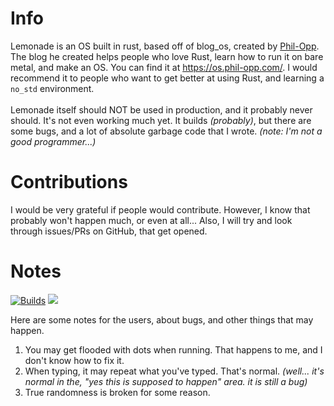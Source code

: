 # Info
Lemonade is an OS built in rust, based off of blog_os, created by [Phil-Opp](https://github.com/phil-opp/blog_os). The blog he created helps people who love Rust, learn how to run it on bare metal, and make an OS. You can find it at <https://os.phil-opp.com/>. I would recommend it to people who want to get better at using Rust, and learning a `no_std` environment.\
\
Lemonade itself should NOT be used in production, and it probably never should. It's not even working much yet. It builds *(probably)*, but there are some bugs, and a lot of absolute garbage code that I wrote. *(note: I'm not a good programmer...)*

# Contributions
I would be very grateful if people would contribute. However, I know that probably won't happen much, or even at all... Also, I will try and look through issues/PRs on GitHub, that get opened.

# Notes
[![Builds](https://github.com/SniverDaBest/lemonade/actions/workflows/rust.yml/badge.svg?branch=main)](https://github.com/SniverDaBest/lemonade/actions/workflows/rust.yml)
[![](https://tokei.rs/b1/github/SniverDaBest/lemonade)](https://github.com/SniverDaBest/lemonade)

Here are some notes for the users, about bugs, and other things that may happen.
1. You may get flooded with dots when running. That happens to me, and I don't know how to fix it.
2. When typing, it may repeat what you've typed. That's normal. *(well... it's normal in the, "yes this is supposed to happen" area. it is still a bug)*
3. True randomness is broken for some reason.
